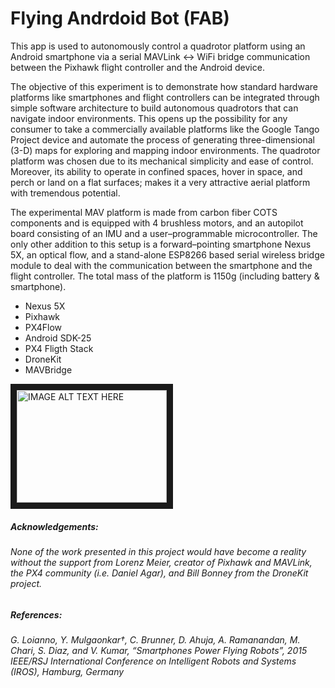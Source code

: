 Flying Andrdoid Bot (FAB)
=========

This app is used to autonomously control a quadrotor platform using an Android smartphone via a serial MAVLink <-> WiFi bridge communication between the Pixhawk flight controller and the Android device.

The objective of this experiment is to demonstrate how standard hardware platforms like smartphones and flight controllers can be integrated through simple software architecture to build autonomous quadrotors that can navigate indoor environments. This opens up the possibility for any consumer to take a commercially available platforms like the Google Tango Project device and automate the process of generating three-dimensional (3-D) maps for exploring and mapping indoor environments. The quadrotor platform was chosen due to its mechanical simplicity and ease of control. Moreover, its ability to operate in confined spaces, hover in space, and perch or land on a flat surfaces; makes it a very attractive aerial platform with tremendous potential.

The experimental MAV platform is made from carbon fiber COTS components and is equipped with 4 brushless motors, and an autopilot board consisting of an IMU and a user–programmable microcontroller. The only other addition to this setup is a forward–pointing smartphone Nexus 5X, an optical flow, and a stand-alone ESP8266 based serial wireless bridge module to deal with the communication between the smartphone and the flight controller. The total mass of the platform is 1150g (including battery & smartphone).

+ Nexus 5X
+ Pixhawk
+ PX4Flow
+ Android SDK-25
+ PX4 Fligth Stack
+ DroneKit
+ MAVBridge

<a href="https://www.youtube.com/watch?v=TwOflR7KXuQ" target="_blank"><img src="https://img.youtube.com/vi/CSt2krIDdPI/0.jpg" 
alt="IMAGE ALT TEXT HERE" width="240" height="180" border="10" /></a>

##### Acknowledgements:
###### None of the work presented in this project would have become a reality without the support from Lorenz Meier, creator of Pixhawk and MAVLink, the PX4 community (i.e. Daniel Agar), and Bill Bonney from the DroneKit project.

##### References:
###### G. Loianno, Y. Mulgaonkar†, C. Brunner, D. Ahuja, A. Ramanandan, M. Chari, S. Diaz, and V. Kumar, “Smartphones Power Flying Robots”, 2015 IEEE/RSJ International Conference on Intelligent Robots and Systems (IROS), Hamburg, Germany
